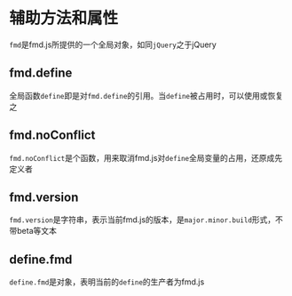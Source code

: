 # 辅助方法和属性

`fmd`是fmd.js所提供的一个全局对象，如同`jQuery`之于jQuery

## fmd.define

全局函数`define`即是对`fmd.define`的引用。当`define`被占用时，可以使用或恢复之

## fmd.noConflict

`fmd.noConflict`是个函数，用来取消fmd.js对`define`全局变量的占用，还原成先定义者

## fmd.version

`fmd.version`是字符串，表示当前fmd.js的版本，是`major.minor.build`形式，不带beta等文本

## define.fmd

`define.fmd`是对象，表明当前的`define`的生产者为fmd.js
